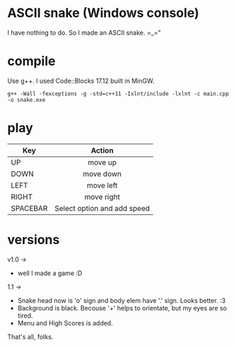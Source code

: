 # ASCII snake (Windows console)

I have nothing to do. So I made an ASCII snake. =_="

# compile

Use g++. I used Code::Blocks 17.12 built in MinGW.

`g++ -Wall -fexceptions -g -std=c++11 -Ixlnt/include -lxlnt -c main.cpp -o snake.exe`

# play

| Key         | Action                          | 
|------------ |:-------------------------------:| 
| UP          | move up                         |
| DOWN        | move down                       |
| LEFT        | move left                       |
| RIGHT       | move right                      |
| SPACEBAR    | Select option and add speed     |

# versions
v1.0 -> 
* well I made a game :D

1.1 -> 
* Snake head now is 'o' sign and body elem have '.' sign. Looks better. :3
* Background is black. Becouse '+' helps to orientate, but my eyes are so tired.
* Menu and High Scores is added.

That's all, folks.
